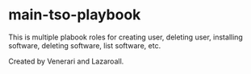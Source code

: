 # main-tso-playbook

This is multiple plabook roles for creating user, deleting user, installing software, deleting software, list software, etc.

Created by Venerari and Lazaroall.
